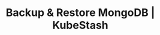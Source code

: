 ---
title: Backup & Restore MongoDB | KubeStash
menu:
  docs_{{ .version }}:
    identifier: guides-mongodb-backup-kubestash
    name: KubeStash Backup & Restore
    parent: guides-mongodb-backup
    weight: 50
menu_name: docs_{{ .version }}
---